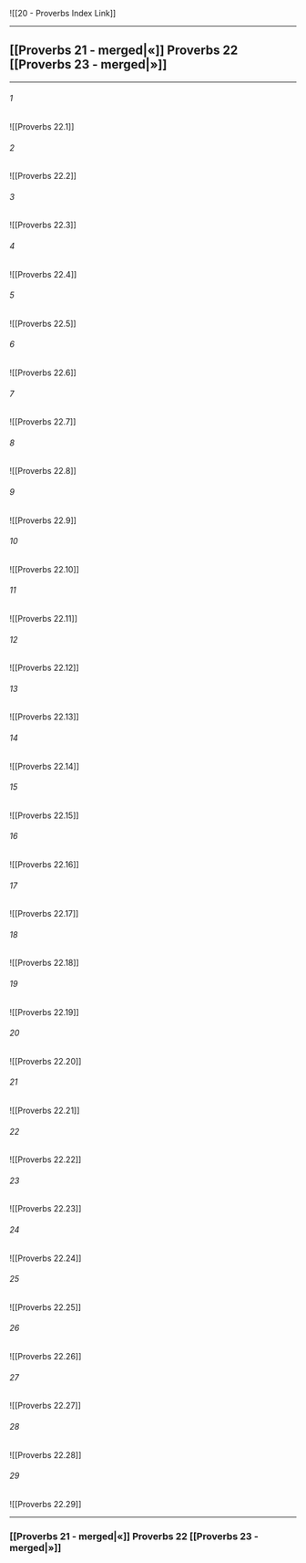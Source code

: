 ![[20 - Proverbs Index Link]]

---
##  [[Proverbs 21 - merged|«]] Proverbs 22 [[Proverbs 23 - merged|»]]

---

###### 1
![[Proverbs 22.1]] 

###### 2
![[Proverbs 22.2]] 

###### 3
![[Proverbs 22.3]] 

###### 4
![[Proverbs 22.4]]

###### 5 
![[Proverbs 22.5]] 

###### 6
![[Proverbs 22.6]] 

###### 7
![[Proverbs 22.7]] 

###### 8
![[Proverbs 22.8]] 

###### 9
![[Proverbs 22.9]] 

###### 10
![[Proverbs 22.10]] 

###### 11
![[Proverbs 22.11]] 

###### 12
![[Proverbs 22.12]]

###### 13
![[Proverbs 22.13]] 

###### 14
![[Proverbs 22.14]] 

###### 15
![[Proverbs 22.15]]

###### 16
![[Proverbs 22.16]] 

###### 17
![[Proverbs 22.17]]

###### 18
![[Proverbs 22.18]] 

###### 19
![[Proverbs 22.19]] 

###### 20
![[Proverbs 22.20]]

###### 21
![[Proverbs 22.21]] 

###### 22
![[Proverbs 22.22]] 

###### 23
![[Proverbs 22.23]]

###### 24
![[Proverbs 22.24]] 

###### 25
![[Proverbs 22.25]]

###### 26
![[Proverbs 22.26]] 

###### 27
![[Proverbs 22.27]] 

###### 28
![[Proverbs 22.28]]

###### 29
![[Proverbs 22.29]] 


---
###  [[Proverbs 21 - merged|«]] Proverbs 22 [[Proverbs 23 - merged|»]]
